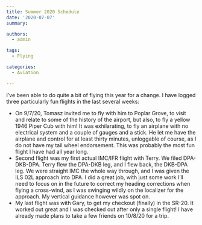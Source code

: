 ```yaml
---
title: Summer 2020 Schedule
date: '2020-07-07'
summary:

authors:
  - admin

tags:
  - Flying

categories:
  - Aviation

---
```

I’ve been able to do quite a bit of flying this year for a change. I have logged three particularly fun flights in the last several weeks:

- On 9/7/20, Tomasz invited me to fly with him to Poplar Grove, to visit and relate to some of the history of the airport, but also, to fly a yellow 1946 Piper Cub with him! It was exhilarating, to fly an airplane with no electrical system and a couple of gauges and a stick. He let me have the airplane and control for at least thirty minutes, unloggable of course, as I do not have my tail wheel endorsement. This was probably the most fun flight I have had all year long.
- Second flight was my first actual IMC/IFR flight with Terry. We filed DPA-DKB-DPA. Terry flew the DPA-DKB leg, and I flew back, the DKB-DPA leg. We were straight IMC the whole way through, and I was given the ILS 02L approach into DPA. I did a great job, with just some work I’ll need to focus on in the future to correct my heading corrections when flying a cross-wind, as I was swinging wildly on the localizer for the approach. My vertical guidance however was spot on.
- My last flight was with Gary, to get my checkout (finally) in the SR-20. It worked out great and I was checked out after only a single flight! I have already made plans to take a few friends on 10/8/20 for a trip.
